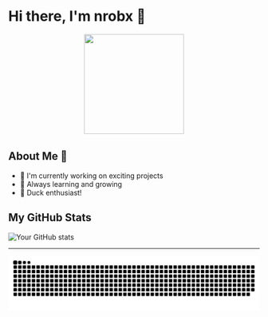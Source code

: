 # Hi there, I'm nrobx 👋

<div align="center">
  <img src="https://media.giphy.com/media/v1.Y2lkPTc5MGI3NjExcDdtY2JrY2t6Ymdham9zaDYyZ2E2bGx6Ynl4dmE4aHBxdmpwcWR6eSZlcD12MV9pbnRlcm5hbF9naWZfYnlfaWQmY3Q9cw/krewXUB6LBja/giphy.gif" width="200" height="200"/>
</div>

## About Me 🦆
- 🔭 I'm currently working on exciting projects
- 🌱 Always learning and growing
- 🦆 Duck enthusiast!

## My GitHub Stats
![Your GitHub stats](https://github-readme-stats.vercel.app/api?username=nrobx&show_icons=true&theme=dark)

---
<div align="center">
  <img src="https://raw.githubusercontent.com/Platane/snk/output/github-contribution-grid-snake.svg" alt="snake eating contributions"/>
</div>
